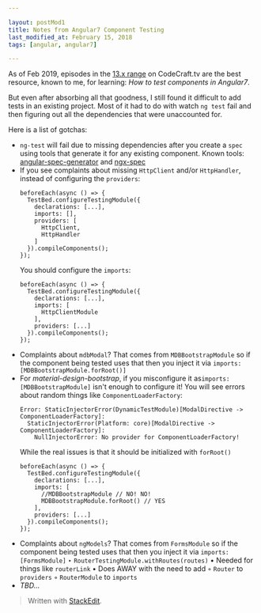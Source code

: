 ```yaml
---  

layout: postMod1
title: Notes from Angular7 Component Testing
last_modified_at: February 15, 2018
tags: [angular, angular7]  

--- 
```


As of Feb 2019, episodes in the [13.x range](https://codecraft.tv/courses/angular/unit-testing/angular-test-bed/) on CodeCraft.tv are the best resource, known to me, for learning: *How to test components in Angular7*.

But even after absorbing all that goodness, I still found it difficult to add tests in an existing project. Most of it had to do with watch `ng test` fail and then figuring out all the dependencies that were unaccounted for.

Here is a list of gotchas:

* `ng-test` will fail due to missing dependencies after you create a `spec` using tools that generate it for any existing component. Known tools: [angular-spec-generator](https://www.npmjs.com/package/angular-spec-generator) and [ngx-spec](https://github.com/smnbbrv/ngx-spec)
* If you see complaints about missing `HttpClient` and/or `HttpHandler`, instead of configuring the `providers`:
	```
	beforeEach(async () => {
      TestBed.configureTestingModule({
        declarations: [...],
        imports: [],
        providers: [
          HttpClient,
          HttpHandler
        ]
      }).compileComponents();
    });
	```
	You should configure the `imports`:
	```
	beforeEach(async () => {
      TestBed.configureTestingModule({
        declarations: [...],
        imports: [
          HttpClientModule
        ],
        providers: [...]
      }).compileComponents();
    });
	```
* Complaints about `mdbModal`? That comes from `MDBBootstrapModule` so if the component being tested uses that then you inject it via `imports: [MDBBootstrapModule.forRoot()]`
 * For *material-design-bootstrap*, if you misconfigure it as`imports:[MDBBootstrapModule]` isn't enough to configure it! You will see errors about random things like `ComponentLoaderFactory`:
	```
    Error: StaticInjectorError(DynamicTestModule)[ModalDirective -> ComponentLoaderFactory]: 
      StaticInjectorError(Platform: core)[ModalDirective -> ComponentLoaderFactory]: 
        NullInjectorError: No provider for ComponentLoaderFactory!
	```
	While the real issues is that it should be initialized with `forRoot()`
	```
	beforeEach(async () => {
      TestBed.configureTestingModule({
        declarations: [...],
        imports: [
          //MDBBootstrapModule // NO! NO!
          MDBBootstrapModule.forRoot() // YES
        ],
        providers: [...]
      }).compileComponents();
    });
	```
* Complaints about `ngModels`? That comes from `FormsModule` so if the component being tested uses that then you inject it via `imports: [FormsModule]`
		‣ `RouterTestingModule.withRoutes(routes)`
			• Needed for things like `routerLink`
			• Does AWAY with the need to add
				◦ `Router` to `providers`
				◦ `RouterModule` to `imports`
* *TBD...*

> Written with  [StackEdit](https://stackedit.io/).

<!--stackedit_data:
eyJoaXN0b3J5IjpbLTMwNzUzMTgzOF19
-->